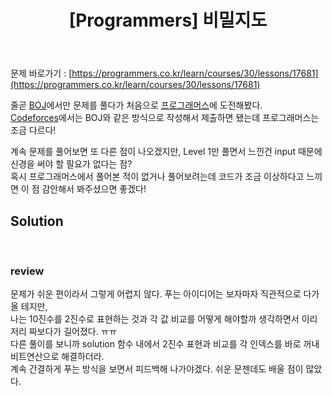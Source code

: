 ﻿---
toc: true
title:  "[Programmers] 비밀지도"
last_modified_at:   2020-07-11
excerpt: "2018 KAKAO BLIND RECRUITMENT - 1차"
categories: PS2020
image: "/images/p1.png"
sitemap :
  changefreq : weekly
  priority : 1.0
---
문제 바로가기 : [https://programmers.co.kr/learn/courses/30/lessons/17681](https://programmers.co.kr/learn/courses/30/lessons/17681)

줄곧 [BOJ](https://www.acmicpc.net/)에서만 문제를 풀다가 처음으로 [프로그래머스](https://programmers.co.kr/)에 도전해봤다.<br>
[Codeforces](https://codeforces.com/)에서는 BOJ와 같은 방식으로 작성해서 제출하면 됐는데 프로그래머스는 조금 다르다!<br>

계속 문제를 풀어보면 또 다른 점이 나오겠지만, Level 1만 풀면서 느낀건 input 때문에 신경을 써야 할 필요가 없다는 점?<br>
혹시 프로그래머스에서 풀어본 적이 없거나 풀어보려는데 코드가 조금 이상하다고 느끼면 이 점 감안해서 봐주셨으면 좋겠다!<br>

## Solution
<script src="https://gist.github.com/yooniversal/f17f2e29fe4f7ba0c51d0eff87ffb493.js"></script>
<br>

### review

문제가 쉬운 편이라서 그렇게 어렵지 않다. 푸는 아이디어는 보자마자 직관적으로 다가올 테지만,<br>
나는 10진수를 2진수로 표현하는 것과 각 값 비교를 어떻게 해야할까 생각하면서 이리저리 짜보다가 길어졌다. ㅠㅠ<br>
다른 풀이를 보니까 solution 함수 내에서 2진수 표현과 비교를 각 인덱스를 바로 꺼내 비트연산으로 해결하더라.<br>
계속 간결하게 푸는 방식을 보면서 피드백해 나가야겠다. 쉬운 문젠데도 배울 점이 많았다.<br>


<script src="https://utteranc.es/client.js"
        repo="yooniversal/blog-comments"
        issue-term="pathname"
        theme="github-light"
        crossorigin="anonymous"
        async>
</script>
